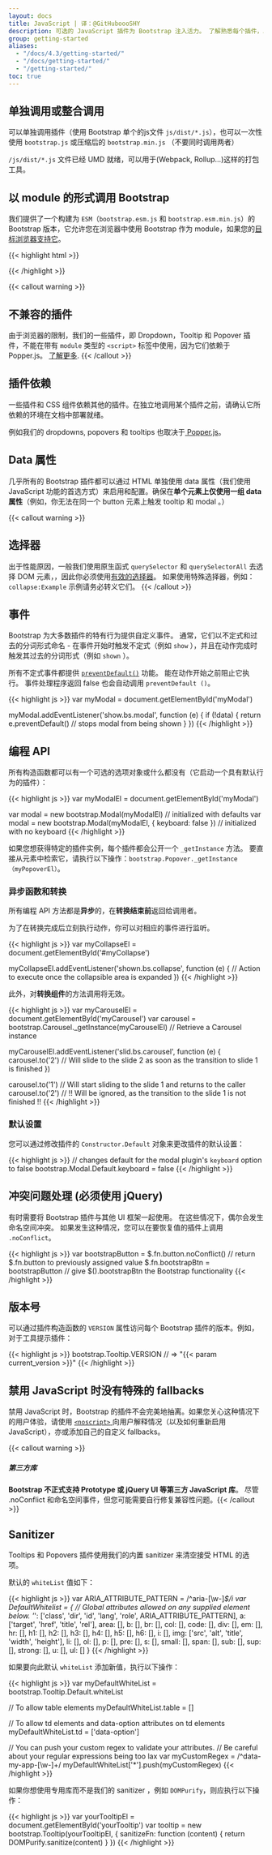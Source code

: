 ```yaml
---
layout: docs
title: JavaScript | 译：@GitHuboooSHY
description: 可选的 JavaScript 插件为 Bootstrap 注入活力。 了解熟悉每个插件，以及数据和编程 API 选项等。
group: getting-started
aliases:
  - "/docs/4.3/getting-started/"
  - "/docs/getting-started/"
  - "/getting-started/"
toc: true
---
```


## 单独调用或整合调用

可以单独调用插件（使用 Bootstrap 单个的js文件  `js/dist/*.js`），也可以一次性使用 `bootstrap.js` 或压缩后的 `bootstrap.min.js` （不要同时调用两者）

`/js/dist/*.js` 文件已经 UMD 就绪，可以用于(Webpack, Rollup...)这样的打包工具。

## 以 module 的形式调用 Bootstrap

我们提供了一个构建为 `ESM`（`bootstrap.esm.js` 和 `bootstrap.esm.min.js`）的 Bootstrap 版本，它允许您在浏览器中使用 Bootstrap 作为 module，如果您的[目标浏览器支持它](https://caniuse.com/#feat=es6-module)。

{{< highlight html >}}
<script type="module">
  import { Toast } from 'bootstrap.esm.min.js'

  Array.from(document.querySelectorAll('.toast'))
    .forEach(toastNode => new Toast(toastNode))
</script>
{{< /highlight >}}

{{< callout warning >}}
## 不兼容的插件

由于浏览器的限制，我们的一些插件，即 Dropdown，Tooltip 和 Popover 插件，不能在带有 `module` 类型的 `<script>` 标签中使用，因为它们依赖于 Popper.js。 [了解更多](https://developers.google.com/web/fundamentals/primers/modules#specifiers).
{{< /callout >}}

## 插件依赖

一些插件和 CSS 组件依赖其他的插件。在独立地调用某个插件之前，请确认它所依赖的环境在文档中部署就绪。
 
例如我们的 dropdowns, popovers 和 tooltips 也取决于[ Popper.js](https://popper.js.org/)。

## Data 属性

几乎所有的 Bootstrap 插件都可以通过 HTML 单独使用 data 属性（我们使用 JavaScript 功能的首选方式）来启用和配置。确保在**单个元素上仅使用一组 data 属性**（例如，你无法在同一个 button 元素上触发 tooltip 和 modal 。）

{{< callout warning >}}
## 选择器

出于性能原因，一般我们使用原生函式 `querySelector` 和 `querySelectorAll` 去选择 DOM 元素，，因此你必须使用[有效的选择器](https://www.w3.org/TR/CSS21/syndata.html#value-def-identifier)。 如果使用特殊选择器，例如：`collapse:Example` 示例请务必转义它们。
{{< /callout >}}

## 事件

Bootstrap 为大多数插件的特有行为提供自定义事件。 通常，它们以不定式和过去的分词形式命名 - 在事件开始时触发不定式（例如 `show` ），并且在动作完成时触发其过去的分词形式（例如 `shown` ）。

所有不定式事件都提供 [`preventDefault()`](https://developer.mozilla.org/en-US/docs/Web/API/Event/preventDefault) 功能。 能在动作开始之前阻止它执行。 事件处理程序返回 false 也会自动调用 `preventDefault ()`。

{{< highlight js >}}
var myModal = document.getElementById('myModal')

myModal.addEventListener('show.bs.modal', function (e) {
  if (!data) {
    return e.preventDefault() // stops modal from being shown
  }
})
{{< /highlight >}}

## 编程 API

所有构造函数都可以有一个可选的选项对象或什么都没有（它启动一个具有默认行为的插件）：

{{< highlight js >}}
var myModalEl = document.getElementById('myModal')

var modal = new bootstrap.Modal(myModalEl) // initialized with defaults
var modal = new bootstrap.Modal(myModalEl, { keyboard: false }) // initialized with no keyboard
{{< /highlight >}}

如果您想获得特定的插件实例，每个插件都会公开一个 `_getInstance` 方法。 要直接从元素中检索它，请执行以下操作：`bootstrap.Popover._getInstance（myPopoverEl）`。

### 异步函数和转换

所有编程 API 方法都是**异步**的，在**转换结束前**返回给调用者。

为了在转换完成后立刻执行动作，你可以对相应的事件进行监听。

{{< highlight js >}}
var myCollapseEl = document.getElementById('#myCollapse')

myCollapseEl.addEventListener('shown.bs.collapse', function (e) {
  // Action to execute once the collapsible area is expanded
})
{{< /highlight >}}

此外，对**转换组件**的方法调用将无效。

{{< highlight js >}}
var myCarouselEl = document.getElementById('myCarousel')
var carousel = bootstrap.Carousel._getInstance(myCarouselEl) // Retrieve a Carousel instance

myCarouselEl.addEventListener('slid.bs.carousel', function (e) {
  carousel.to('2') // Will slide to the slide 2 as soon as the transition to slide 1 is finished
})

carousel.to('1') // Will start sliding to the slide 1 and returns to the caller
carousel.to('2') // !! Will be ignored, as the transition to the slide 1 is not finished !!
{{< /highlight >}}

### 默认设置

您可以通过修改插件的 `Constructor.Default` 对象来更改插件的默认设置：

{{< highlight js >}}
// changes default for the modal plugin's `keyboard` option to false
bootstrap.Modal.Default.keyboard = false
{{< /highlight >}}

## 冲突问题处理 (必须使用 jQuery)

有时需要将 Bootstrap 插件与其他 UI 框架一起使用。 在这些情况下，偶尔会发生命名空间冲突。 如果发生这种情况，您可以在要恢复值的插件上调用 `.noConflict`。

{{< highlight js >}}
var bootstrapButton = $.fn.button.noConflict() // return $.fn.button to previously assigned value
$.fn.bootstrapBtn = bootstrapButton // give $().bootstrapBtn the Bootstrap functionality
{{< /highlight >}}

## 版本号

可以通过插件构造函数的 `VERSION` 属性访问每个 Bootstrap 插件的版本。例如，对于工具提示插件：

{{< highlight js >}}
bootstrap.Tooltip.VERSION // => "{{< param current_version >}}"
{{< /highlight >}}

## 禁用 JavaScript 时没有特殊的 fallbacks

禁用 JavaScript 时，Bootstrap 的插件不会完美地抽离。如果您关心这种情况下的用户体验，请使用 [`<noscript>` ](https://developer.mozilla.org/en-US/docs/Web/HTML/Element/noscript)向用户解释情况（以及如何重新启用JavaScript），亦或添加自己的自定义 fallbacks。

{{< callout warning >}}
##### 第三方库

**Bootstrap 不正式支持 Prototype 或 jQuery UI 等第三方 JavaScript 库**。 尽管 .noConflict 和命名空间事件，但您可能需要自行修复兼容性问题。{{< /callout >}}

## Sanitizer

Tooltips 和 Popovers 插件使用我们的内置 sanitizer 来清空接受 HTML 的选项。

默认的 `whiteList` 值如下：

{{< highlight js >}}
var ARIA_ATTRIBUTE_PATTERN = /^aria-[\w-]*$/i
var DefaultWhitelist = {
  // Global attributes allowed on any supplied element below.
  '*': ['class', 'dir', 'id', 'lang', 'role', ARIA_ATTRIBUTE_PATTERN],
  a: ['target', 'href', 'title', 'rel'],
  area: [],
  b: [],
  br: [],
  col: [],
  code: [],
  div: [],
  em: [],
  hr: [],
  h1: [],
  h2: [],
  h3: [],
  h4: [],
  h5: [],
  h6: [],
  i: [],
  img: ['src', 'alt', 'title', 'width', 'height'],
  li: [],
  ol: [],
  p: [],
  pre: [],
  s: [],
  small: [],
  span: [],
  sub: [],
  sup: [],
  strong: [],
  u: [],
  ul: []
}
{{< /highlight >}}

如果要向此默认 `whiteList` 添加新值，执行以下操作：

{{< highlight js >}}
var myDefaultWhiteList = bootstrap.Tooltip.Default.whiteList

// To allow table elements
myDefaultWhiteList.table = []

// To allow td elements and data-option attributes on td elements
myDefaultWhiteList.td = ['data-option']

// You can push your custom regex to validate your attributes.
// Be careful about your regular expressions being too lax
var myCustomRegex = /^data-my-app-[\w-]+/
myDefaultWhiteList['*'].push(myCustomRegex)
{{< /highlight >}}

如果你想使用专用库而不是我们的 sanitizer ，例如 `DOMPurify`，则应执行以下操作：

{{< highlight js >}}
var yourTooltipEl = document.getElementById('yourTooltip')
var tooltip = new bootstrap.Tooltip(yourTooltipEl, {
  sanitizeFn: function (content) {
    return DOMPurify.sanitize(content)
  }
})
{{< /highlight >}}
